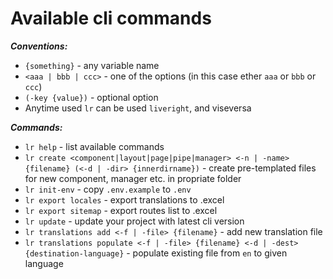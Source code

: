 # Available cli commands

**_Conventions:_**

- `{something}` - any variable name
- `<aaa | bbb | ccc>` - one of the options (in this case ether `aaa` or `bbb` or `ccc`)
- `(-key {value})` - optional option
- Anytime used `lr` can be used `liveright`, and viseversa

**_Commands:_**

- `lr help` - list available commands
- `lr create <component|layout|page|pipe|manager> <-n | -name> {filename} (<-d | -dir> {innerdirname})` - create pre-templated files for new component, manager etc. in propriate folder
- `lr init-env` - copy `.env.example` to `.env`
- `lr export locales` - export translations to .excel
- `lr export sitemap` - export routes list to .excel
- `lr update` - update your project with latest cli version
- `lr translations add <-f | -file> {filename}` - add new translation file
- `lr translations populate <-f | -file> {filename} <-d | -dest> {destination-language}` - populate existing file from `en` to given language

